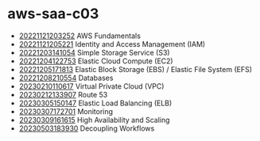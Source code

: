 # aws-saa-c03

* [20221121203252](/aws-saa-c03/20221121203252/) AWS Fundamentals
* [20221121205221](/aws-saa-c03/20221121205221/) Identity and Access Management (IAM)
* [20221203141054](/aws-saa-c03/20221203141054/) Simple Storage Service (S3)
* [20221204122753](/aws-saa-c03/20221204122753/) Elastic Cloud Compute (EC2)
* [20221205171813](/aws-saa-c03/20221205171813/) Elastic Block Storage (EBS) / Elastic File System (EFS)
* [20221208210554](/aws-saa-c03/20221208210554/) Databases 
* [20230210110617](/aws-saa-c03/20230210110617/) Virtual Private Cloud (VPC)
* [20230212133907](/aws-saa-c03/20230212133907/) Route 53
* [20230305150147](/aws-saa-c03/20230305150147/) Elastic Load Balancing (ELB)
* [20230307172701](/aws-saa-c03/20230307172701/) Monitoring
* [20230309161615](/aws-saa-c03/20230309161615/) High Availability and Scaling
* [20230503183930](/aws-saa-c03/20230503183930/) Decoupling Workflows
